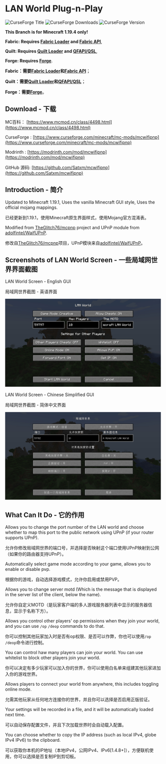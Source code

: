 # LAN World Plug-n-Play

![CurseForge Title](https://cf.way2muchnoise.eu/title/450250.svg) ![CurseForge Downloads](https://cf.way2muchnoise.eu/450250.svg) ![CurseForge Version](https://cf.way2muchnoise.eu/versions/450250.svg)

**This Branch is for Minecraft 1.19.4 only!**

**Fabric: Requires [Fabric Loader](https://fabricmc.net/use/) and [Fabric API](https://www.curseforge.com/minecraft/mc-mods/fabric-api)**,

**Quilt: Requires [Quilt Loader](https://quiltmc.org/install/) and [QFAPI/QSL](https://www.curseforge.com/minecraft/mc-mods/qsl)**,

**Forge: Requires [Forge](https://files.minecraftforge.net/net/minecraftforge/forge/)**.

**Fabric：需要[Fabric Loader](https://fabricmc.net/use/)和[Fabric API](https://www.curseforge.com/minecraft/mc-mods/fabric-api)**；

**Quilt：需要[Quilt Loader](https://quiltmc.org/install/)和[QFAPI/QSL](https://www.curseforge.com/minecraft/mc-mods/qsl)**；

**Forge：需要[Forge](https://files.minecraftforge.net/net/minecraftforge/forge/)**。


## Download - 下载

MC百科： [https://www.mcmod.cn/class/4498.html](https://www.mcmod.cn/class/4498.html)

CurseForge : [https://www.curseforge.com/minecraft/mc-mods/mcwifipnp](https://www.curseforge.com/minecraft/mc-mods/mcwifipnp)

Modrinth : [https://modrinth.com/mod/mcwifipnp](https://modrinth.com/mod/mcwifipnp)

GitHub 源码: [https://github.com/Satxm/mcwifipnp](https://github.com/Satxm/mcwifipnp)

## Introduction - 简介

Updated to Minecraft 1.19.1, Uses the vanilla Minecraft GUI style, Uses the official mojang mappings.

已经更新到1.19.1，使用Minecraft原生界面样式，使用Mojang官方混淆表。

Modified from [TheGlitch76/mcpnp](https://github.com/TheGlitch76/mcpnp) project and UPnP module from [adolfintel/WaifUPnP](https://github.com/adolfintel/WaifUPnP).

修改自[TheGlitch76/mcpnp](https://github.com/TheGlitch76/mcpnp)项目，UPnP模块来自[adolfintel/WaifUPnP](https://github.com/adolfintel/WaifUPnP)。

## Screenshots of LAN World Screen - 一些局域网世界界面截图

LAN World Screen - English GUI

局域网世界截图 - 英语界面

![GUI EN-US](https://github.com/Satxm/images/raw/main/en.jpg)

LAN World Screen - Chinese Simplified GUI

局域网世界截图 - 简体中文界面

![GUI ZH-CN](https://github.com/Satxm/images/raw/main/zh.jpg)

## What Can It Do - 它的作用

Allows you to change the port number of the LAN world and choose whether to map this port to the public network using UPnP (if your router supports UPnP).

允许你修改局域网世界的端口号，并选择是否映射这个端口使用UPnP映射到公网（如果你的路由器支持UPnP）。

Automatically select game mode according to your game, allows you to enable or disable pvp.

根据你的游戏，自动选择游戏模式，允许你启用或禁用PVP。

Allows you to change server motd (Which is the message that is displayed in the server list of the client, below the name).

允许你自定义MOTD（是玩家客户端的多人游戏服务器列表中显示的服务器信息，显示于名称下方）。

Allows you control other players' op permissions when they join your world, and you can use ```/op``` ```/deop``` commands to do that.

你可以控制其他玩家加入时是否有op权限、是否可以作弊，你也可以使用```/op``` ```/deop```命令进行控制。


You can control haw many players can join your world. You can use whitelist to block other players join your world.

你可以决定有多少玩家可以加入你的世界，你可以使用白名单来组建其他玩家进加入你的游戏世界。

Allows players to connect your world from anywhere, this includes toggling online mode.

允需其他玩家从任何地方连接你的世界，并且你可以选择是否启用正版验证。

Your settings will be recorded in a file, and it will be automatically loaded next time.

可以自动保存配置文件，并且下次加载世界时会自动载入配置。

You can choose whether to copy the IP address (such as local IPv4, globe IPv4 IPv6) to the clipboard.

可以获取你本机的IP地址（本地IPv4，公网IPv4、IPv6[1.4.8+]），方便联机使用，你可以选择是否复制IP到剪切板。
